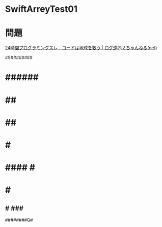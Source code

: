 # SwiftArreyTest01

# 問題
[24時間プログラミングスレ　コードは地球を救う | ログ速@２ちゃんねる(net)](https://www.logsoku.com/r/2ch.net/news4vip/1377327045/61-66n)


#S########
# ###### #
#    ##  #
# ##    ##
#### #####
#    #   #
# #### # # 
#      # #
## # ### #
########G#


